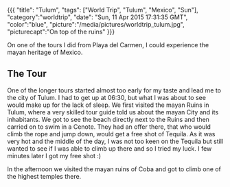 {{{
  "title": "Tulum",
  "tags": ["World Trip", "Tulum", "Mexico", "Sun"],
  "category":"worldtrip",
  "date": "Sun, 11 Apr 2015 17:31:35 GMT",
  "color":"blue",
  "picture":"/media/pictures/worldtrip_tulum.jpg",
  "picturecapt":"On top of the ruins"
}}}

On one of the tours I did from Playa del Carmen, I could experience the mayan heritage of Mexico.
<!--more-->
## The Tour
One of the longer tours started almost too early for my taste and lead me to the city of Tulum. I had to get up at 06:30, but what
I was about to see would make up for the lack of sleep. We first visited the mayan Ruins in Tulum, where a very skilled tour guide
told us about the mayan City and its inhabitants. We got to see the beach directly next to the Ruins and then carried on to swim
in a Cenote. They had an offer there, that who would climb the rope and jump down, would get a free shot of Tequila. As it was very
hot and the middle of the day, I was not too keen on the Tequila but still wanted to see if I was able to climb up there and so
I tried my luck. I few minutes later I got my free shot :)

In the afternoon we visited the mayan ruins of Coba and got to climb one of the highest temples there.

<!--gallery:media/pictures/tulum-->

